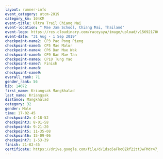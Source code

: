 ```yaml
---
layout: runner-info 
event_category: utcm-2019 
category_km: 104KM 
event-title: Ultra Trail Chiang Mai 
event-location: " Mae Jam School, Chiang Mai, Thailand" 
event-logo: https://res.cloudinary.com/raceyaya/image/upload/v1569217001/logo/ultra-trail-chiangmai_ay7efp.jpg 
event-date: "31 Aug - 1 Sep 2019" 
checkpoint-name2: CP3 Pao Pong Pieng 
checkpoint-name3: CP5 Mae Malor 
checkpoint-name4: CP6 Ban Mae Wak  
checkpoint-name5: CP9 Ban Mae Tan 
checkpoint-name6: CP10 Tung Yao 
checkpoint-name7: Finish 
checkpoint-name8: 
checkpoint-name9: 
overall_rank: 71
gender_rank: 56
bib: 14072
first_name: Kriangsak Mangkhalad
last_name: Kriangsak
distance: Mangkhalad
category: 32
gender: Male
time: 17-02-45
checkpoint2: 4-18-52
checkpoint3: 8-01-58
checkpoint4: 9-21-20
checkpoint5: 11-35-08
checkpoint6: 15-09-06
checkpoint7: 1-53-39
finish: 21-02-45
certificate: https://drive.google.com/file/d/1dso5aFkoOZkf2ittJwFMdr47_NcfNtxl/view?usp=sharing
---
```

